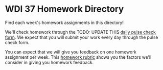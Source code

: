 # WDI 37 Homework Directory

Find each week's homework assignments in this directory!

We'll check homework through the TODO: UPDATE THIS [daily pulse check form](https://docs.google.com/forms/d/e/1FAIpQLScL2yoPs7IOJ1vQrpE4NMt3dlENu7pY5WyOk5d8IIEJ_XFkOw/viewform). We expect that you will submit your work every day through the pulse check form.

You can expect that we will give you feedback on one homework assignment per week. This [homework rubric](https://docs.google.com/document/d/1KFEfxUsMYDhIHnZnwrjVeedaYcCR-cvGH9U5aCzVU2Y/edit?usp=sharing) shows you the factors we'll consider in giving you homework feedback.
